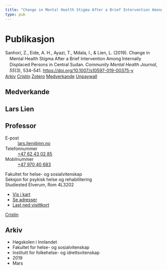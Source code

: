 ```yaml
---
title: "Change in Mental Health Stigma After a Brief Intervention Among Internally Displaced Persons in Central Sudan"
type: pub
---
```

<h1>Publikasjon</h1>
<article id="csl-bib-container-FKESG7N6" class="csl-bib-container">
  <div class="csl-bib-body" style="line-height: 1.35; padding-left: 1em; text-indent:-1em;">
  <div class="csl-entry">Sanhori, Z., Eide, A. H., Ayazi, T., Mdala, I., &amp; Lien, L. (2019). Change in Mental Health Stigma After a Brief Intervention Among Internally Displaced Persons in Central Sudan. <i>Community Mental Health Journal</i>, <i>55</i>(3), 534&#x2013;541. <a href="https://doi.org/10.1007/s10597-019-00375-y">https://doi.org/10.1007/s10597-019-00375-y</a></div>
</div>
  <div class="csl-bib-buttons">
    <a href="#taxonomy-article-FKESG7N6" class="csl-bib-button">Arkiv</a>
    <a href="https://app.cristin.no/results/show.jsf?id=1685788" alt="Cristin URL" class="csl-bib-button">Cristin</a>
    <a href="http://zotero.org/groups/5022929/items/FKESG7N6" alt="Zotero URL" class="csl-bib-button">Zotero</a>
    <a href="#contributors-article-FKESG7N6" class="csl-bib-button">Medverkande</a>
    <a href="https://www.duo.uio.no/bitstream/10852/73720/5/Zinat%2bManuscript%2bfinal%2b06.02.18.pdf" class="csl-bib-button">Unpaywall</a>
  </div>
  <div id="csl-bib-meta-container-FKESG7N6"></div>
</article>
<div id="csl-bib-meta-FKESG7N6" class="csl-bib-meta">
  <article id="contributors-article-FKESG7N6" class="contributors-article">
    <h1>Medverkande</h1>
    <div class="personas">
<div class="vrtx-hinn-person-card">
<div class="photo">
<i class="lar la-user-circle missing-person"></i>
</div>
<div class="info">
<hgroup><h1>Lars Lien</h1>
<h2>Professor</h2>
</hgroup><dl>
<dt>E-post</dt>
<dd>
<a href="mailto:lars.lien@inn.no">lars.lien@inn.no</a>
</dd>
<dt>Telefonnummer</dt>
<dd><a href="tel:+4762430285">
+47 62 43 02 85
</a></dd>
<dt>Mobilnummer</dt>
<dd><a href="tel:+4797040683">
+47 970 40 683
</a></dd>
</dl>
<p>
Fakultet for helse- og sosialvitenskap<br>
Seksjon for psykisk helse og rehabilitering<br>
Studiested Elverum,
Rom 4L3202
</p>
<ul class="vrtx-hinn-links">
<li><a href="https://www.google.com/maps?q=60.88177,11.53669">Vis i kart</a></li>
<li><a href="https://www.inn.no/finn-en-ansatt/lars-lien.html#vrtx-hinn-addresses">Se adresser</a></li>
<li><a href="https://www.inn.no/finn-en-ansatt/lars-lien.html?vrtx=vcf">Last ned visittkort</a></li>
</ul>
</div>
</div>
<a href="https://app.cristin.no/persons/show.jsf?id=14287" alt="Cristin URL" class="personas-cristin">Cristin</a>
</div>
  </article>
  <article id="taxonomy-article-FKESG7N6" class="taxonomy-article">
    <h1>Arkiv</h1>
    <ul>
      <li>Høgskolen i Innlandet</li>
      <li>Fakultet for helse- og sosialvitenskap</li>
      <li>Institutt for folkehelse- og idrettsvitenskap</li>
      <li>2019</li>
      <li>Mars</li>
    </ul>
  </article>
</div>
